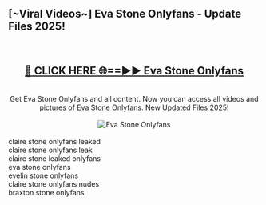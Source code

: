 <h2>[~Viral Videos~] Eva Stone Onlyfans - Update Files 2025!</h2>
<br>
<div align="center">
<h2><a href="https://betterlinks.top/A2PfLJ" rel="nofollow">🔴 CLICK HERE 🌐==►► Eva Stone Onlyfans</a></h2>
<br>
Get Eva Stone Onlyfans and all content. Now you can access all videos and pictures of Eva Stone Onlyfans. New Updated Files 2025!
<br>
<br>
<a href="https://betterlinks.top/A2PfLJ" rel="nofollow" data-target="animated-image.originalLink"><img src="https://i.ibb.co.com/WyWwxjT/player-gif2.gif" alt="Eva Stone Onlyfans" style="max-width: 100%; display: inline-block;" data-target="animated-image.originalImage"></a>
</div>
<br>
claire stone onlyfans leaked<br>
claire stone onlyfans leak<br>
claire stone leaked onlyfans<br>
eva stone onlyfans<br>
evelin stone onlyfans<br>
claire stone onlyfans nudes<br>
braxton stone onlyfans